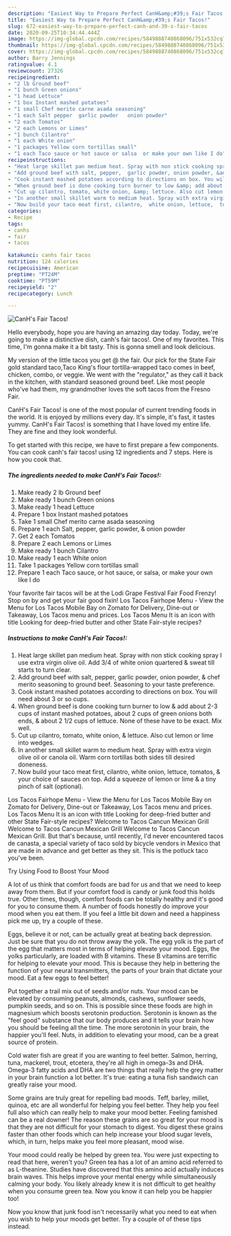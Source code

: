 ```yaml
---
description: "Easiest Way to Prepare Perfect CanH&amp;#39;s Fair Tacos!"
title: "Easiest Way to Prepare Perfect CanH&amp;#39;s Fair Tacos!"
slug: 672-easiest-way-to-prepare-perfect-canh-and-39-s-fair-tacos
date: 2020-09-25T10:34:44.444Z
image: https://img-global.cpcdn.com/recipes/5849888740868096/751x532cq70/canhs-fair-tacos-recipe-main-photo.jpg
thumbnail: https://img-global.cpcdn.com/recipes/5849888740868096/751x532cq70/canhs-fair-tacos-recipe-main-photo.jpg
cover: https://img-global.cpcdn.com/recipes/5849888740868096/751x532cq70/canhs-fair-tacos-recipe-main-photo.jpg
author: Barry Jennings
ratingvalue: 4.1
reviewcount: 27326
recipeingredient:
- "2 lb Ground beef"
- "1 bunch Green onions"
- "1 head Lettuce"
- "1 box Instant mashed potatoes"
- "1 small Chef merito carne asada seasoning"
- "1 each Salt pepper  garlic powder   onion powder"
- "2 each Tomatos"
- "2 each Lemons or Limes"
- "1 bunch Cilantro"
- "1 each White onion"
- "1 packages Yellow corn tortillas small"
- "1 each Taco sauce or hot sauce or salsa  or make your own like I do"
recipeinstructions:
- "Heat large skillet pan medium heat. Spray with non stick cooking spray I use extra virgin olive oil. Add 3/4 of white onion quartered &amp; sweat till starts to turn clear."
- "Add ground beef with salt, pepper,  garlic powder, onion powder, &amp; chef merito seasoning to ground beef. Seasoning to your taste preference."
- "Cook instant mashed potatoes according to directions on box. You will need about 3 or so cups."
- "When ground beef is done cooking turn burner to low &amp; add about 2-3 cups of instant mashed potatoes,  about 2 cups of green onions both ends, &amp; about 2 1/2 cups of lettuce. None of these have to be exact. Mix well."
- "Cut up cilantro, tomato, white onion, &amp; lettuce. Also cut lemon or lime into wedges."
- "In another small skillet warm to medium heat. Spray with extra virgin olive oil or canola oil. Warm corn tortillas both sides till desired doneness."
- "Now build your taco meat first, cilantro,  white onion, lettuce,  tomatos, &amp; your choice of sauces on top. Add a squeeze of lemon or lime &amp; a tiny pinch of salt (optional)."
categories:
- Recipe
tags:
- canhs
- fair
- tacos

katakunci: canhs fair tacos 
nutrition: 124 calories
recipecuisine: American
preptime: "PT24M"
cooktime: "PT59M"
recipeyield: "2"
recipecategory: Lunch

---
```



![CanH&#39;s Fair Tacos!](https://img-global.cpcdn.com/recipes/5849888740868096/751x532cq70/canhs-fair-tacos-recipe-main-photo.jpg)

Hello everybody, hope you are having an amazing day today. Today, we're going to make a distinctive dish, canh&#39;s fair tacos!. One of my favorites. This time, I'm gonna make it a bit tasty. This is gonna smell and look delicious.

My version of the little tacos you get @ the fair. Our pick for the State Fair gold standard taco,Taco King&#39;s flour tortilla-wrapped taco comes in beef, chicken, combo, or veggie. We went with the &#34;regulator,&#34; as they call it back in the kitchen, with standard seasoned ground beef. Like most people who&#39;ve had them, my grandmother loves the soft tacos from the Fresno Fair.

CanH&#39;s Fair Tacos! is one of the most popular of current trending foods in the world. It is enjoyed by millions every day. It's simple, it's fast, it tastes yummy. CanH&#39;s Fair Tacos! is something that I have loved my entire life. They are fine and they look wonderful.


To get started with this recipe, we have to first prepare a few components. You can cook canh&#39;s fair tacos! using 12 ingredients and 7 steps. Here is how you cook that.

<!--inarticleads1-->

##### The ingredients needed to make CanH&#39;s Fair Tacos!:

1. Make ready 2 lb Ground beef
1. Make ready 1 bunch Green onions
1. Make ready 1 head Lettuce
1. Prepare 1 box Instant mashed potatoes
1. Take 1 small Chef merito carne asada seasoning
1. Prepare 1 each Salt, pepper,  garlic powder,  &amp; onion powder
1. Get 2 each Tomatos
1. Prepare 2 each Lemons or Limes
1. Make ready 1 bunch Cilantro
1. Make ready 1 each White onion
1. Take 1 packages Yellow corn tortillas small
1. Prepare 1 each Taco sauce, or hot sauce, or salsa,  or make your own like I do


Your favorite fair tacos will be at the Lodi Grape Festival Fair Food Frenzy! Stop on by and get your fair good fixin! Los Tacos Fairhope Menu - View the Menu for Los Tacos Mobile Bay on Zomato for Delivery, Dine-out or Takeaway, Los Tacos menu and prices. Los Tacos Menu It is an icon with title Looking for deep-fried butter and other State Fair-style recipes? 

<!--inarticleads2-->

##### Instructions to make CanH&#39;s Fair Tacos!:

1. Heat large skillet pan medium heat. Spray with non stick cooking spray I use extra virgin olive oil. Add 3/4 of white onion quartered &amp; sweat till starts to turn clear.
1. Add ground beef with salt, pepper,  garlic powder, onion powder, &amp; chef merito seasoning to ground beef. Seasoning to your taste preference.
1. Cook instant mashed potatoes according to directions on box. You will need about 3 or so cups.
1. When ground beef is done cooking turn burner to low &amp; add about 2-3 cups of instant mashed potatoes,  about 2 cups of green onions both ends, &amp; about 2 1/2 cups of lettuce. None of these have to be exact. Mix well.
1. Cut up cilantro, tomato, white onion, &amp; lettuce. Also cut lemon or lime into wedges.
1. In another small skillet warm to medium heat. Spray with extra virgin olive oil or canola oil. Warm corn tortillas both sides till desired doneness.
1. Now build your taco meat first, cilantro,  white onion, lettuce,  tomatos, &amp; your choice of sauces on top. Add a squeeze of lemon or lime &amp; a tiny pinch of salt (optional).


Los Tacos Fairhope Menu - View the Menu for Los Tacos Mobile Bay on Zomato for Delivery, Dine-out or Takeaway, Los Tacos menu and prices. Los Tacos Menu It is an icon with title Looking for deep-fried butter and other State Fair-style recipes? Welcome to Tacos Cancun Mexican Grill Welcome to Tacos Cancun Mexican Grill Welcome to Tacos Cancun Mexican Grill. But that&#39;s because, until recently, I&#39;d never encountered tacos de canasta, a special variety of taco sold by bicycle vendors in Mexico that are made in advance and get better as they sit. This is the potluck taco you&#39;ve been. 

Try Using Food to Boost Your Mood


A lot of us think that comfort foods are bad for us and that we need to keep away from them. But if your comfort food is candy or junk food this holds true. Other times, though, comfort foods can be totally healthy and it's good for you to consume them. A number of foods honestly do improve your mood when you eat them. If you feel a little bit down and need a happiness pick me up, try a couple of these.

Eggs, believe it or not, can be actually great at beating back depression. Just be sure that you do not throw away the yolk. The egg yolk is the part of the egg that matters most in terms of helping elevate your mood. Eggs, the yolks particularly, are loaded with B vitamins. These B vitamins are terrific for helping to elevate your mood. This is because they help in bettering the function of your neural transmitters, the parts of your brain that dictate your mood. Eat a few eggs to feel better!

Put together a trail mix out of seeds and/or nuts. Your mood can be elevated by consuming peanuts, almonds, cashews, sunflower seeds, pumpkin seeds, and so on. This is possible since these foods are high in magnesium which boosts serotonin production. Serotonin is known as the "feel good" substance that our body produces and it tells your brain how you should be feeling all the time. The more serotonin in your brain, the happier you'll feel. Nuts, in addition to elevating your mood, can be a great source of protein.

Cold water fish are great if you are wanting to feel better. Salmon, herring, tuna, mackerel, trout, etcetera, they're all high in omega-3s and DHA. Omega-3 fatty acids and DHA are two things that really help the grey matter in your brain function a lot better. It's true: eating a tuna fish sandwich can greatly raise your mood. 

Some grains are truly great for repelling bad moods. Teff, barley, millet, quinoa, etc are all wonderful for helping you feel better. They help you feel full also which can really help to make your mood better. Feeling famished can be a real downer! The reason these grains are so great for your mood is that they are not difficult for your stomach to digest. You digest these grains faster than other foods which can help increase your blood sugar levels, which, in turn, helps make you feel more pleasant, mood wise.

Your mood could really be helped by green tea. You were just expecting to read that here, weren't you? Green tea has a lot of an amino acid referred to as L-theanine. Studies have discovered that this amino acid actually induces brain waves. This helps improve your mental energy while simultaneously calming your body. You likely already knew it is not difficult to get healthy when you consume green tea. Now you know it can help you be happier too!

Now you know that junk food isn't necessarily what you need to eat when you wish to help your moods get better. Try  a  couple of  of  these  tips  instead.

